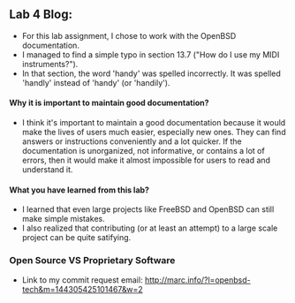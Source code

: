 ## Lab 4 Blog:

* For this lab assignment, I chose to work with the OpenBSD documentation.
 * I managed to find a simple typo in section 13.7 ("How do I use my MIDI instruments?").
 * In that section, the word 'handy' was spelled incorrectly. It was spelled 'handly' instead of 'handy' (or 'handily').


#### Why it is important to maintain good documentation?
 * I think it's important to maintain a good documentation because it would make the lives of users much easier, especially new ones.  They can find answers or instructions conveniently and a lot quicker.  If the documentation is unorganized, not informative, or contains a lot of errors, then it would make it almost impossible for users to read and understand it.

#### What you have learned from this lab?
 * I learned that even large projects like FreeBSD and OpenBSD can still make simple mistakes.
 * I also realized that contributing (or at least an attempt) to a large scale project can be quite satifying.





### Open Source VS Proprietary Software

* Link to my commit request email: http://marc.info/?l=openbsd-tech&m=144305425101467&w=2
